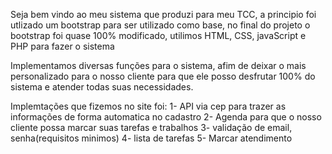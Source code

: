 Seja bem vindo ao meu sistema que produzi para meu TCC, a principio foi utlizado um bootstrap para ser utilizado como base, no final do projeto o bootstrap foi quase 100% modificado, utilimos HTML, CSS, javaScript e PHP para fazer o sistema

 Implementamos diversas funções para o sistema, afim de deixar o mais personalizado para o nosso cliente para que ele posso desfrutar 100% do sistema e atender todas suas necessidades.

 Implemtações que fizemos no site foi:
 1- API via cep para trazer as informações de forma automatica no cadastro
 2- Agenda para que o nosso cliente possa marcar suas tarefas e trabalhos
 3- validação de email, senha(requisitos minimos)
 4- lista de tarefas
 5- Marcar atendimento 
  